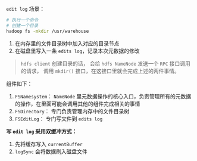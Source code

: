 

`edit log` 场景：
```bash
# 执行一个命令
# 创建一个目录
hadoop fs -mkdir /usr/warehouse
```
1. 在内存里的文件目录树中加入对应的目录节点
2. 在磁盘里写入一条 `edits log`，记录本次元数据的修改


> `hdfs client` 创建目录的话， 会给 `hdfs NameNode` 发送一个 `RPC` 接口调用的请求， 调用 `mkdir()` 接口，在这接口里就会完成上述的两件事情。


组件如下：
1. `FSNamesystem`： `NameNode` 里元数据操作的核心入口，负责管理所有的元数据的操作，在里面可能会调用其他的组件完成相关的事情
2. `FSDirectory`： 专门负责管理内存中的文件目录树
3. `FSEditLog`： 专门写文件到 `edits log`


**写 `edit log` 采用双缓冲方式：**
1. 先将缓存写入 `currentBuffer`
2. `logSync` 会将数据刷入磁盘文件